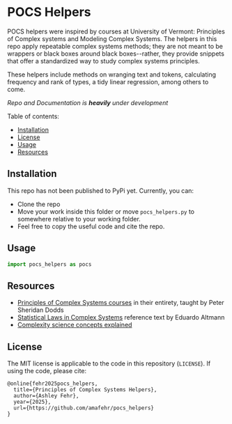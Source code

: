 # POCS Helpers

POCS helpers were inspired by courses at University of Vermont: Principles of Complex systems and Modeling Complex Systems. The helpers in this repo apply repeatable complex systems methods; they are not meant to be wrappers or black boxes around black boxes--rather, they provide snippets that offer a standardized way to study complex systems principles.

These helpers include methods on wranging text and tokens, calculating frequency and rank of types, a tidy linear regression, among others to come.

*Repo and Documentation is **heavily** under development*


Table of contents:
- [Installation](#installation)
- [License](#license)
- [Usage](#usage)
- [Resources](#resources)
<!-- - [Developer Notes](#developer-notes)
- [Frequent questions or issues](#frequent-questions-or-issues) -->

## Installation

This repo has not been published to PyPi yet. Currently, you can:
- Clone the repo
- Move your work inside this folder or move `pocs_helpers.py` to somewhere relative to your working folder.
- Feel free to copy the useful code and cite the repo.

## Usage

```python
import pocs_helpers as pocs
```

## Resources
- [Principles of Complex Systems courses](https://pdodds.w3.uvm.edu/teaching/courses/2024-2025pocsverse/) in their entirety, taught by Peter Sheridan Dodds
- [Statistical Laws in Complex Systems](https://arxiv.org/abs/2407.19874) reference text by Eduardo Altmann
- [Complexity science concepts explained](https://complexityexplained.github.io/)


## License

The MIT license is applicable to the code in this repository (`LICENSE`). If using the code, please cite:
```
@online{fehr2025pocs_helpers,
  title={Principles of Complex Systems Helpers},
  author={Ashley Fehr},
  year={2025},
  url={https://github.com/amafehr/pocs_helpers}
}
```
<!-- ## Developer notes
## Frequent questions or issues -->
